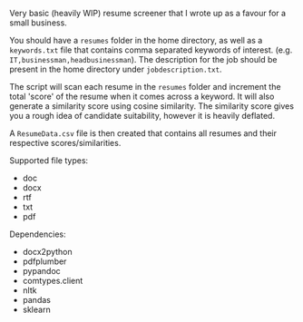 Very basic (heavily WIP) resume screener that I wrote up as a favour for a small business.

You should have a `resumes` folder in the home directory, as well as a `keywords.txt` file that contains comma separated keywords of interest. (e.g. `IT,businessman,headbusinessman`). The description for the job should be present in the home directory under `jobdescription.txt`.

The script will scan each resume in the `resumes` folder and increment the total 'score' of the resume when it comes across a keyword. It will also generate a similarity score using cosine similarity. The similarity score gives you a rough idea of candidate suitability, however it is heavily deflated.

A `ResumeData.csv` file is then created that contains all resumes and their respective scores/similarities.

Supported file types:

- doc
- docx
- rtf
- txt
- pdf

Dependencies:

- docx2python
- pdfplumber
- pypandoc
- comtypes.client
- nltk
- pandas
- sklearn
